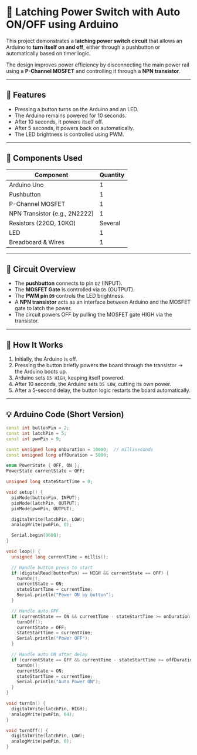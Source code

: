 # 🔌 Latching Power Switch with Auto ON/OFF using Arduino

This project demonstrates a **latching power switch circuit** that allows an Arduino to **turn itself on and off**, either through a pushbutton or automatically based on timer logic.

The design improves power efficiency by disconnecting the main power rail using a **P-Channel MOSFET** and controlling it through a **NPN transistor**.

---

## 🚀 Features

- Pressing a button turns on the Arduino and an LED.
- The Arduino remains powered for 10 seconds.
- After 10 seconds, it powers itself off.
- After 5 seconds, it powers back on automatically.
- The LED brightness is controlled using PWM.

---

## 🧰 Components Used

| Component         | Quantity |
|------------------|----------|
| Arduino Uno       | 1        |
| Pushbutton        | 1        |
| P-Channel MOSFET  | 1        |
| NPN Transistor (e.g., 2N2222) | 1        |
| Resistors (220Ω, 10KΩ) | Several |
| LED               | 1        |
| Breadboard & Wires | 1        |

---

## 🔌 Circuit Overview

- The **pushbutton** connects to pin `D2` (INPUT).
- The **MOSFET Gate** is controlled via `D5` (OUTPUT).
- The **PWM pin `D9`** controls the LED brightness.
- A **NPN transistor** acts as an interface between Arduino and the MOSFET gate to latch the power.
- The circuit powers OFF by pulling the MOSFET gate HIGH via the transistor.

---

## 🧠 How It Works

1. Initially, the Arduino is off.
2. Pressing the button briefly powers the board through the transistor → the Arduino boots up.
3. Arduino sets `D5 HIGH`, keeping itself powered.
4. After 10 seconds, the Arduino sets `D5 LOW`, cutting its own power.
5. After a 5-second delay, the button logic restarts the board automatically.

---

## 💡 Arduino Code (Short Version)

```cpp
const int buttonPin = 2;
const int latchPin = 5;
const int pwmPin = 9;

const unsigned long onDuration = 10000;  // milliseconds
const unsigned long offDuration = 5000;

enum PowerState { OFF, ON };
PowerState currentState = OFF;

unsigned long stateStartTime = 0;

void setup() {
  pinMode(buttonPin, INPUT);
  pinMode(latchPin, OUTPUT);
  pinMode(pwmPin, OUTPUT);

  digitalWrite(latchPin, LOW);
  analogWrite(pwmPin, 0);

  Serial.begin(9600);
}

void loop() {
  unsigned long currentTime = millis();

  // Handle button press to start
  if (digitalRead(buttonPin) == HIGH && currentState == OFF) {
    turnOn();
    currentState = ON;
    stateStartTime = currentTime;
    Serial.println("Power ON by button");
  }

  // Handle auto OFF
  if (currentState == ON && currentTime - stateStartTime >= onDuration) {
    turnOff();
    currentState = OFF;
    stateStartTime = currentTime;
    Serial.println("Power OFF");
  }

  // Handle auto ON after delay
  if (currentState == OFF && currentTime - stateStartTime >= offDuration) {
    turnOn();
    currentState = ON;
    stateStartTime = currentTime;
    Serial.println("Auto Power ON");
  }
}

void turnOn() {
  digitalWrite(latchPin, HIGH);
  analogWrite(pwmPin, 64);
}

void turnOff() {
  digitalWrite(latchPin, LOW);
  analogWrite(pwmPin, 0);
}
